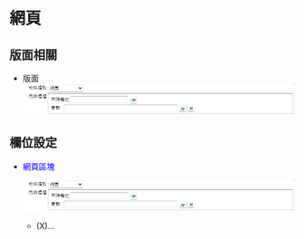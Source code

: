 網頁
===
## 版面相關
* 版面</br>
    ![pic](attachment/webPage.png)

## 欄位設定
* <p id="fieldbreak1" style="color:blue;">網頁區塊</p>

    ![pic](attachment/webPage.png)
    * (X)...
